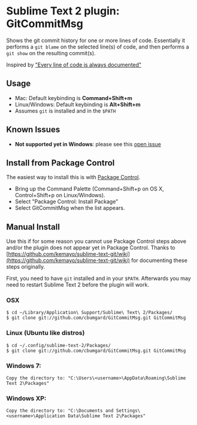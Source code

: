 # Sublime Text 2 plugin: GitCommitMsg

Shows the git commit history for one or more lines of code.
Essentially it performs a ```git blame``` on the selected line(s) of code,
and then performs a ```git show``` on the resulting commit(s).

Inspired by ["Every line of code is always documented"](http://mislav.uniqpath.com/2014/02/hidden-documentation/)

## Usage

 * Mac: Default keybinding is __Command+Shift+m__
 * Linux/Windows: Default keybinding is __Alt+Shift+m__
 * Assumes ```git``` is installed and in the ```$PATH```

## Known Issues
	
 * __Not supported yet in Windows__: please see this [open issue](https://github.com/cbumgard/GitCommitMsg/issues/4)

## Install from Package Control

The easiest way to install this is with [Package Control](http://wbond.net/sublime\_packages/package\_control).

 * Bring up the Command Palette (Command+Shift+p on OS X, Control+Shift+p on Linux/Windows).
 * Select "Package Control: Install Package"
 * Select GitCommitMsg when the list appears.

## Manual Install

Use this if for some reason you cannot use Package Control steps above and/or the plugin does not appear yet in Package Control. Thanks to [https://github.com/kemayo/sublime-text-git/wiki](https://github.com/kemayo/sublime-text-git/wiki) for documenting these steps originally.

First, you need to have `git` installed and in your `$PATH`. Afterwards you may need to restart Sublime Text 2 before the plugin will work.

### OSX

    $ cd ~/Library/Application\ Support/Sublime\ Text\ 2/Packages/
    $ git clone git://github.com/cbumgard/GitCommitMsg.git GitCommitMsg

### Linux (Ubuntu like distros)

    $ cd ~/.config/sublime-text-2/Packages/
    $ git clone git://github.com/cbumgard/GitCommitMsg.git GitCommitMsg

### Windows 7:

    Copy the directory to: "C:\Users\<username>\AppData\Roaming\Sublime Text 2\Packages"

### Windows XP:

    Copy the directory to: "C:\Documents and Settings\<username>\Application Data\Sublime Text 2\Packages"

